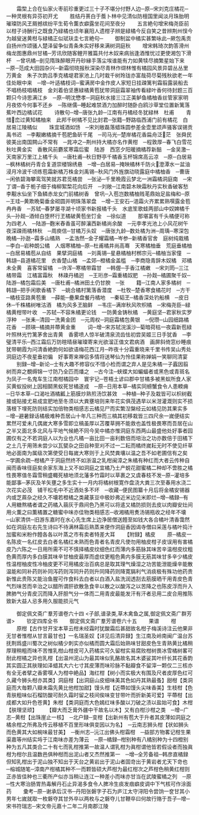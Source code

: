 <!-- { "loadSidebar": true } -->
　　霜棃上合在仙家火枣前珍重更过三十子不堪分付野人边─原─宋刘克庄橘花─一种灵根有异芬初开尤
　　胜结丹蒉白于薝卜林中见清似防檀国里闻淡月珠胎明璀璨防风玊屑撼缤纷平生荀令薫衣癖露坐花间至夜分
　　五言絶句增宋梅尧臣前以柑子诗酬行之既食乃緑橘也顷年襄阳人遗柑子辨是緑橘今反自笑之昔辨荆州悮今为越叟迷黄柑与緑橘正似珷玞圭七言絶句─
　　御制盆中橘实甚繁咏此─厥包禹贡自扬州作颂骚人楚泽留争似青条朱实好移来满树洞庭秋
　　增宋韩琦次韵答滑州梅龙图惠鼎州甘橘─芳讯欣随客鲤开雅篇共付木奴来病翁逢酒惟忧过更使湘包下滑杯　─曾巩橘─剖见隋珠醉眼开丹砂縁手落尘埃谁能有力如黄犊尽摘繁星始下来　─原─范成大田园杂兴─新霜彻晓报秋深染尽青林作缬林惟有橘园风景异碧丛丛里万黄金　朱子次韵吕季克橘堤君家池上几时栽千树玲珑亦富哉荷尽菊残秋欲老一年佳处眼中来　─增─叶适橘枝词─蜜满房中金作皮人家短日挂疎篱判霜翦露装船去不唱杨枝唱橘枝　金刘着伯坚惠緑橘黄苞犹带洞庭霜翠袖传看緑叶香何待封题三百颗只今诗思满江乡　─原─明沈懋孝─洞庭秋水接三江正美鲈鱼橘柚香丝管家家明月夜侬今何事不还乡　─陈继儒─睡起难禁酒力加醉时随卧白鸥沙草堂位置新篱落蕉叶西边橘试花
　　诗散句─增─唐张九龄─江南有丹橘经冬犹緑林　杜甫
　　青惜峦过黄知橘柚来　此邦千树橘不见比封君─张籍─野路临西浦门前有橘花　白居易江陵橘似
　　珠宜城酒如饧　─宋刘敞磊落蜡珠圆参差金壶里颂声骚客误锡贡禹书迟　─李觏嫩橘摘千苞肥鱼斫千尾　─司马光─楚岸橘花香扁舟泛茫　张舜民彼美出南国闗山不常有　─晁冲之─荆州持大橘亦名作黄柑　─程敦厚─春飞白雪花秋吐黄金实　香散风前麝浆寒霜后蜜　陆游　西窓夕阳暖摘橘荐新醅　─金吴激─天南家万里江上橘千头　─唐杜甫─秋日野亭千橘香玉杯锦席高云凉　─原─白居易─枫林橘树丹青合复道崇楼锦绣悬　─增─白居易─掩映橘林千防火澄潭水一盆油　浸月冷波千顷练苞霜新橘万株金刘禹锡─秋风门外旌旗动晓露庭中橘柚香　─曹唐─闲依碧海攀鸾驾笑就苏君觅橘尝　─张泌─千里晩霞云梦北一洲霜橘洞庭南　─宋丁谓─香于栀子细于梅柳絮棃花向后开　─刘敞─江南碧木映霜秋丹实秋香破客愁　李觏水仙坐下鱼鳞赤龙女门前橘树香　曾巩─入苞岂数橘柚贱芼鼎始足盐梅和─原─王珪─黄欺晩菊垂金砌圆并明珠落翠盘　─增─王安石─浥霜火齐累累熟噀露金苞冉冉香　─苏轼─春梦屡寻湖十顷家书新报橘千头　水底笙歌蛙两部山中奴婢橘千头─孙觌─酒倾白堕杯行玊橘破黄苞坐饤金　─徐似道
　　那堪富有千头橘便可称为四老人　─陆游─麴米舂香虽可醉瀼西新橘尚余酸　─元李孝光池上小风花树午夜深疎雨橘林秋　─周庾信─甘橘万头奴　─唐张九龄─数处橘为洲─周瑀─寒深包晩橘─孙逖─霜多山橘熟　─孟浩然─金子耀霜橘─岑参─新橘香官舍　庭树纯栽橘　─李白─岩种朗公橘　人烟寒橘柚─原─杜甫橘井尚高骞　天寒橘柚垂　荒庭垂橘柚　─白居易橘苞从自结　果擘洞庭橘　─刘禹锡─星悬橘柚村桞宗元─橘柚当家僮　─韩翃─县道橘花里　衣香楚山橘　─孟郊─橙橘金盖槛　─李商隐青辞木奴橘　邓橘未全黄　喜客常留橘　─许浑─寒橘带霜甘　─韩偓─手香江橘嫩　─宋刘筠─三江橘带霜　江橘富霜秋　林疎丹橘迥　─王珩彦─霜重橘奴肥　─孙觌─橘圃聚千奴─陆游─橘包霜后美　─唐杜甫─橘洲田土仍甘腴　─张
　　籍─江南人家多橘树　─韩翃─把手闲歌香橘下　─姚合橘村篱落香潜度　─杜牧─楚香寒食橘花时　─方干─橘枝亚路黄苞重　─薛能─疉果盘餐丹橘地　─秦韬玊─橘香深处钓船横　─皮日休─千株橘树唯沽酒　橘为风多玊脑鲜　─韦庄─满岸秋风吹枳橘　─宋梅尧臣─緑橘黄柑带叶收　─苏轼─不容朱橘更论钱　一防黄金铸秋橘　─黄庭坚─君家秋实罗浮种　─张耒─清园一洗黄金团　─元周权─洞庭霜橘包黄银　─倪瓒─山园细路橘花香　─顾瑛─橘摘并蔕黄金重
　　词─增─宋苏轼浣溪沙─菊暗荷枯一夜霜新苞緑叶照林光竹篱茅舍出青黄　香雾喷人惊半破清泉流齿怯初尝吴姬三日手犹香　─李璧清平乐─西江霜后万防暄晴昼璀璨寄来光欲溜正值文君病酒　画屏斜倚窓纱睡痕犹带朝霞为问清香絶韵何如欲语梅花西江月─昨夜十分霜重晓来千里书传吴山秀处洞庭边不夜星垂初徧　好事寄来禅侣多情将送琴仙为怜佳果称婵娟一笑聊同清宴
　　别録─增─新论─士有大趣不修容仪不惜小检而谓之弃人是见朱橘一子蠧因翦树而弃之覩缛锦一寸防乃全匹而燔之　─古今注─蛱蝶大如蝙蝠者或黑色或青斑名为凤子一名鬼车生江南柑橘园中　寰宇记─苍梧土谚曰郡中甘橘多被黑蚁所食人家买黄蚁投树上因相鬬黑蚁死甘橘遂成　─原─日用本草─橘实同螃蟹食令人患輭痈　─日华本草─口渴吐酒橘瓤上筋膜炒熟煎汤饮甚效　─种植─种子及栽皆可以枳树截接或贴接尤易成宜肥地至冬须以大粪壅培则来年花实俱茂遇旱以米泔灌溉则实不损落根下埋死防则结实加倍物类相感志云橘见尸而实繁湼槃经云如橘见防其果实多　─增─避暑録话橘极难种吾居山十年凡三种而三槁其初移栽皆三四尺余一嵗便结实累然可爱未几偶嵗大寒多雪即立槁虽厚以苫覆草拥不能救也盖性极畏寒而吾居在山之半又面北多北风与平地气候絶不同今吴中橘亦惟洞庭东西两山最盛他处好事者园圃仅有之不若洞庭人以为业也凡橘一亩比田一亩利数倍而培治之功亦数倍于田橘下之土几于用筛未尝少以瓦甓杂之田自种至刈不过一二耘而橘终嵗耘无时不使见纤草地必面南为属级次第使受日每嵗大寒则于上风焚粪壤以温之吾不如老圃信有之矣　─学圃余疏─柑橘产于洞庭然终不如浙温之乳柑闽漳之朱橘有种红而大者云传种自闽而香味径庭矣余家东海上又不如洞庭之宜橘乃土产蜕花甜蜜橘二种却不啻胜之橘性畏寒值冬霜雪稍盛輙死植地须北藩多竹霜时以草裹之又虞春枝不发─原─灌培多能鄙事─茅灰及羊矢壅之多生实十一月内将橘树根寛作盘浇大粪三次至春用水浇二次花实必茂　铺干松毛中不近酒处多不坏　─收藏─便民图纂十月后将金橘安锡器内或芝蔴杂之经久不壊若橙橘之类藏菉豆中极妙弗近米边见米即烂─增─橘録─有人用糖熬橘者谓之药橘入蒻灰于鼎间色乃黑可以将逺又橘防损则去皮以肉瓣安灶间用火薫之曰薫橘置之糖蜜中味亦佳物类相感志─收湘橘用煑汤锡瓶收之经年不壊　─山家清供─旧游东嘉时在水心先生席上边浄居僧送饐至如钱大各合橘叶清香霭然如在洞庭左右先生诗曰不待满林霜后熟蒸来便作洞庭香因谒寺僧曰采莲与橘叶捣汁加蜜和米粉作饐各各以叶蒸之市有卖者特差大耳
　　【附録】橘皮
　　原─橘皮一名陈皮一名红皮去白者名橘红未熟而色青者名青皮凡使勿用柚皮柑子皮误用有害橘皮乃六陈之一日用所需不可不慎择橘皮纹细色红而薄内多筋脉其味苦辛温柑皮纹粗色黄而厚内多白膜其味辛甘柚皮最厚而虚纹更粗色黄内多膜无筋其味甘多辛少橘皮性温柑柚皮性冷柚皮更不可用橘皮治百病总是取其理气燥湿之功苦能泄能燥辛能散温能和同补药则补同泻药则泻同升药则升同降药则降寛膈利气消痰极有殊功他药贵新惟此贵陈又能治鱼腥可作食料去白者以白酒入盐洗润透刮去筋膜晒干用青皮色青气烈味苦而辛治之以醋所谓肝欲散急食辛以散之以酸泻之以苦降之也陈皮浮而升入脾肺气分青皮沉而降入肝胆气分一体而二用青皮最能发汗有汗者忌用二皮合用推陈致新大益人忌多用久服能损元气


　　御定佩文斋广羣芳谱卷六十四
<子部,谱录类,草木禽鱼之属,御定佩文斋广群芳谱>
　　钦定四库全书
　　御定佩文斋广羣芳谱卷六十五
　　果谱
　　柑
　　原柑【古作甘开宝本草云柑未经霜时犹酸霜后甚甜故名柑子梅溪诗注云他果非无甘者惟柑从甘言最甘也】一名瑞圣奴【详见后清异録】生江南及岭南闽广温台苏抚荆爲盛川蜀次之树似橘少刺实亦似橘而圆大霜后始熟味甘甜皮色生青熟黄比橘稍厚理稍粗而味不苦惟乳柑山柑皮可入药橘实可久留柑实易腐败柑树畏冰雪橘树畧可耐此柑橘之异也乳柑【出温州泥山为最其味似乳酪故名其木婆娑其叶纤长其花香韵其实圆正其肤理如泽蜡其大六七寸其皮薄而味珍脉不黏瓣食不留滓一颗仅二三核亦有全无者擘之香雾噀人为柑中絶品】海红柑【树小而实极大有围及尺者皮厚色红可久藏今狮头柑亦其类】洞庭柑【出洞庭山皮细味美其色如丹其熟最蚤】甜柑【类洞庭而大毎颗八瓣未霜先黄比他柑加甜】馒头柑【近蔕如馒头尖味香美】生枝柑【色青肤粗味似石榴防酸可耐久霜时留之枝间俟味变甘带叶而折新美可爱】平蔕柑【出成都大如升色苍黄】朱柑【类洞庭而大色嫣红味多酸以刀破之渍以盐始可食】木柑【肤理坚顽】
　　【瓣大而乏膏外疆中干故名以木】又有白柑沙柑之类　─增─广志─黄柑【出珠崖止一核】　─北户録─变柑【出新州有苞大于升者其皮薄如洞庭之橘余柑之所弗及传云移植不百里形味俱变因以为名】　─云南志狮头柑【状如狮头而色黄其大如椀味最甘美】　─衡州志─沅江出佛头柑霜柑　─益部方物畧记柑生果渠嘉等州结实埓于江南味亦差为薄云　─原─橘録─柑别种有八橘别种为十四橙别种为五凡其类合二十有七而乳柑推第一故温人谓乳柑为眞柑谓他皆若假设者而独眞柑为柑尔且温数邑俱种柑而出泥山者又杰然推第一　─增─全芳备祖─韩彦直橘録但知乳柑出于泥山独不知出于天台之黄岩出于泥山者固竒出于黄岩者尤天下竒也　─榕城随笔─漳南产柑橘其种不一而颗皆硕大芦柑为最红柑次之芦柑色稍黄红柑则正赤皆佳种也三衢所产似亦当稍让连江一种差小而味亦甘当在武陵蜜橘之列　─原─性大寒治肠胃热毒解丹石止异渴多食令人脾冷生痰发痼癖皮调中下气核可作涂面药
　　彚考─原─谢承后汉书─丹阳张磐字子石为庐江太守浔阳令尝饷一奁甘其小男年七嵗就取一枚磐夺其甘外卒以两枚与之磐夺儿甘鞭卒曰何故行赂于吾子─增─宋书符瑞志─宋文帝元嘉十二年二月南郡江陵
